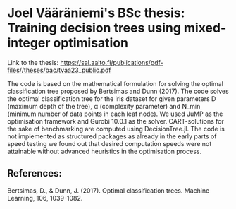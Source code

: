 # Joel Vääräniemi's BSc thesis: Training decision trees using mixed-integer optimisation

Link to the thesis: https://sal.aalto.fi/publications/pdf-files//theses/bac/tvaa23_public.pdf

The code is based on the mathematical formulation for solving the optimal classification tree proposed by Bertsimas and Dunn (2017). The code solves the optimal classification tree for the iris dataset for given parameters D (maximum depth of the tree), α (complexity parameter) and N_min (minimum number of data points in each leaf node). We used JuMP as the optimisation framework and Gurobi 10.0.1 as the solver. CART-solutions for the sake of benchmarking are computed using DecisionTree.jl. The code is not implemented as structured packages as already in the early parts of speed testing we found out that desired computation speeds were not attainable without advanced heuristics in the optimisation process. 


## References: 
Bertsimas, D., & Dunn, J. (2017). Optimal classification trees. Machine Learning, 106, 1039-1082.
